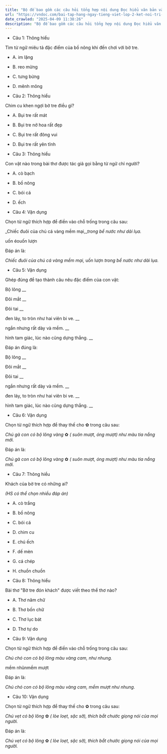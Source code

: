```yaml
---
title: "Bộ đề bao gồm các câu hỏi tổng hợp nội dung Đọc hiểu văn bản và Luyện từ và câu được học ở Tuần 24 trong chương trình Tiếng Việt lớp 2 Tập 2 Kết nối tri thức."
url: "https://vndoc.com/bai-tap-hang-ngay-tieng-viet-lop-2-ket-noi-tri-thuc-tuan-24-thu-4-336735"
date_crawled: "2025-04-09 11:38:26"
description: "Bộ đề bao gồm các câu hỏi tổng hợp nội dung Đọc hiểu văn bản và Luyện từ và câu được học ở Tuần 24 trong chương trình Tiếng Việt lớp 2 Tập 2 Kết nối tri thức."
---
```


* Câu 1:  Thông hiểu

Tìm từ ngữ miêu tả đặc điểm của bồ nông khi đến chơi với bờ tre.

  * A. im lặng 
  * B. reo mừng 
  * C. tưng bừng 
  * D. mênh mông 



* Câu 2:  Thông hiểu

Chim cu khen ngợi bờ tre điều gì?

  * A. Bụi tre rất mát 
  * B. Bụi tre nở hoa rất đẹp 
  * C. Bụi tre rất đông vui 
  * D. Bụi tre rất yên tĩnh 



* Câu 3:  Thông hiểu

Con vật nào trong bài thơ được tác giả gọi bằng từ ngữ chỉ người?

  * A. cò bạch 
  * B. bồ nông 
  * C. bói cá 
  * D. ếch 



* Câu 4:  Vận dụng

Chọn từ ngữ thích hợp để điền vào chỗ trống trong câu sau:

_Chiếc đuôi của chú cá vàng mềm mại,__trong bể nước như dải lụa._

uốn éouốn lượn

Đáp án là:

_Chiếc đuôi của chú cá vàng mềm mại,_ uốn lượn _trong bể nước như dải lụa._

* Câu 5:  Vận dụng

Ghép đúng để tạo thành câu nêu đặc điểm của con vật:

Bộ lông  __

Đôi mắt __

Đôi tai __

đen láy, to tròn như hai viên bi ve. __

ngắn nhưng rất dày và mềm. __

hình tam giác, lúc nào cũng dựng thẳng. __

Đáp án đúng là:

Bộ lông __

Đôi mắt __

Đôi tai __

ngắn nhưng rất dày và mềm. __

đen láy, to tròn như hai viên bi ve. __

hình tam giác, lúc nào cũng dựng thẳng. __

* Câu 6: Vận dụng

Chọn từ ngữ thích hợp để thay thế cho ✿ trong câu sau:

_Chú gà con có bộ lông vàng_ ✿ _( suôn mượt, óng mượt) như màu tia nắng mới._

Đáp án là:

_Chú gà con có bộ lông vàng_ ✿ _( suôn mượt, óng mượt) như màu tia nắng mới._

* Câu 7:  Thông hiểu

Khách của bờ tre có những ai?

_(HS có thể chọn nhiều đáp án)_

  * A. cò trắng 
  * B. bồ nông 
  * C. bói cá 
  * D. chim cu 
  * E. chú ếch 
  * F. dế mèn 
  * G. cá chép 
  * H. chuồn chuồn 



* Câu 8:  Thông hiểu

Bài thơ "Bờ tre đón khách" được viết theo thể thơ nào?

  * A. Thơ năm chữ 
  * B. Thơ bốn chữ 
  * C. Thơ lục bát 
  * D. Thơ tự do 



* Câu 9:  Vận dụng

Chọn từ ngữ thích hợp để điền vào chỗ trống trong câu sau:

_Chú chó con có bộ lông màu vàng cam, như nhung._

mềm nhũnmềm mượt

Đáp án là:

_Chú chó con có bộ lông màu vàng cam, mềm mượt như nhung._

* Câu 10:  Vận dụng

Chọn từ ngữ thích hợp để thay thế cho ✿ trong câu sau:

_Chú vẹt có bộ lông_ ✿ _( lòe loẹt, sặc sỡ), thích bắt chước giọng nói của mọi người._

Đáp án là:

_Chú vẹt có bộ lông_ ✿ _( lòe loẹt, sặc sỡ), thích bắt chước giọng nói của mọi người._

